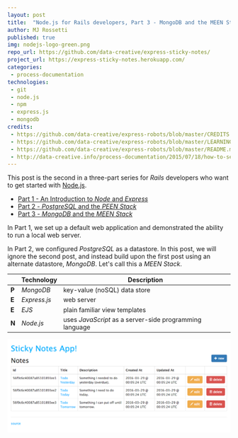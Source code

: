 ```yaml
---
layout: post
title:  "Node.js for Rails developers, Part 3 - MongoDB and the MEEN Stack"
author: MJ Rossetti
published: true
img: nodejs-logo-green.png
repo_url: https://github.com/data-creative/express-sticky-notes/
project_url: https://express-sticky-notes.herokuapp.com/
categories:
 - process-documentation
technologies:
 - git
 - node.js
 - npm
 - express.js
 - mongodb
credits:
 - https://github.com/data-creative/express-robots/blob/master/CREDITS.md
 - https://github.com/data-creative/express-robots/blob/master/LEARNING.md
 - https://github.com/data-creative/express-robots/blob/master/README.md
 - http://data-creative.info/process-documentation/2015/07/18/how-to-set-up-a-mac-development-environment/
---
```


This post is the second in a three-part series for *Rails* developers who want to get started with [Node.js](https://nodejs.org/en/).

  + [Part 1 - An Introduction to *Node* and *Express*](/process-documentation/2016/04/06/node-for-rails-developers-part-1-node-and-express/)
  + [Part 2 - *PostgreSQL* and the *PEEN Stack*](/process-documentation/2016/04/07/node-for-rails-developers-part-2-peen-stack/)
  + [Part 3 - *MongoDB* and the *MEEN Stack*](/process-documentation/2016/04/08/node-for-rails-developers-part-3-meen-stack/)

In Part 1, we set up a default web application and demonstrated the ability to run a local web server.

In Part 2, we configured *PostgreSQL* as a datastore. In this post, we will ignore the second post, and instead build upon the first post using an alternate datastore, *MongoDB*. Let's call this a *MEEN Stack*.

&nbsp; | Technology | Description
--- | --- | ---
**P** | *MongoDB* | key-value (noSQL) data store
**E** | *Express.js* | web server
**E** | *EJS* | plain familiar view templates
**N** | *Node.js*  | uses *JavaScript* as a server-side programming language

![sticky notes app screenshot](/img/posts/express-sticky-notes.png)
